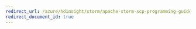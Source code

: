 ```yaml
---
redirect_url: /azure/hdinsight/storm/apache-storm-scp-programming-guide
redirect_document_id: true
---
```

